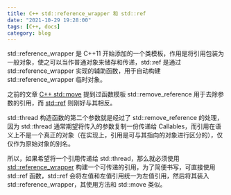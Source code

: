 ```yaml
---
title: C++ std::reference_wrapper 和 std::ref
date: "2021-10-29 19:28:00"
tags: [C++, docs]
category: blog
---
```

std::reference\_wrapper 是 C++11 开始添加的一个类模板，作用是将引用包装为一般对象，使之可以当作普通对象来储存和传递，std::ref 是通过 std::reference\_wrapper 实现的辅助函数，用于自动构建 std::reference\_wrapper 临时对象。

<!-- more -->

之前的文章 [C++ std::move](/blog/2021/09/23/Cpp-std-move/) 提到过函数模板 std::remove\_reference 用于去除参数的引用，而 [std::ref](https://zh.cppreference.com/w/cpp/utility/functional/ref) 则刚好与其相反。

std::thread 构造函数的第二个参数就是经过了 std::remove\_reference 的处理，因为 std::thread 通常期望将传入的参数复制一份传递给 Callables，而引用在语义上不是一个真正的对象（在实现上，引用是可与其指向的对象进行区分的），仅仅作为原始对象的别名。

所以，如果希望将一个引用传递给 std::thread，那么就必须使用 [std::reference_wrapper](https://zh.cppreference.com/w/cpp/utility/functional/reference_wrapper) 构建一个可传递的引用，为了简便书写，可直接使用 std::ref 函数，std::ref 会将左值和左值引用统一为左值引用，然后将其装入 std::reference\_wrapper，其使用方法和 std::move 类似。
